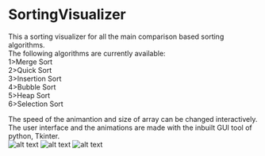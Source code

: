 # SortingVisualizer<br />
This a sorting visualizer for all the main comparison based sorting algorithms.<br />
The following algorithms are  currently available:<br />
1>Merge Sort<br />
2>Quick Sort<br />
3>Insertion Sort<br />
4>Bubble Sort<br />
5>Heap Sort <br />
6>Selection Sort <br />

The speed of the animantion and size of array can be changed interactively.<br />
The user interface and the animations are made with the inbuilt GUI tool of python, Tkinter.</br>
![alt text](https://user-images.githubusercontent.com/50510683/125835733-c9529574-86b1-490f-bb84-109dbd30d956.png)
![alt text](https://user-images.githubusercontent.com/50510683/125835653-8ed2a90b-0e29-4052-85e7-cdaaf66df76a.png)
![alt text](https://user-images.githubusercontent.com/50510683/125835059-927a389a-fdc4-473c-addb-06f74d562322.png)


